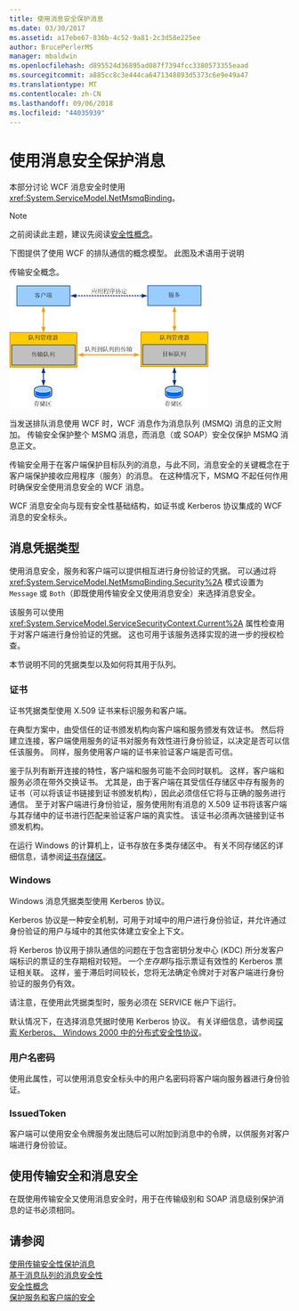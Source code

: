 ```yaml
---
title: 使用消息安全保护消息
ms.date: 03/30/2017
ms.assetid: a17ebe67-836b-4c52-9a81-2c3d58e225ee
author: BrucePerlerMS
manager: mbaldwin
ms.openlocfilehash: d895524d36895ad087f7394fcc3380573355eaad
ms.sourcegitcommit: a885cc8c3e444ca6471348893d5373c6e9e49a47
ms.translationtype: MT
ms.contentlocale: zh-CN
ms.lasthandoff: 09/06/2018
ms.locfileid: "44035939"
---
```

# <a name="securing-messages-using-message-security"></a>使用消息安全保护消息
本部分讨论 WCF 消息安全时使用<xref:System.ServiceModel.NetMsmqBinding>。  
  
> [!NOTE]
>  之前阅读此主题，建议先阅读[安全性概念](../../../../docs/framework/wcf/feature-details/security-concepts.md)。  
  
 下图提供了使用 WCF 的排队通信的概念模型。 此图及术语用于说明  
  
 传输安全概念。  
  
 ![排队应用程序关系图](../../../../docs/framework/wcf/feature-details/media/distributed-queue-figure.jpg "分布式队列图")  
  
 当发送排队消息使用 WCF 时，WCF 消息作为消息队列 (MSMQ) 消息的正文附加。 传输安全保护整个 MSMQ 消息，而消息（或 SOAP）安全仅保护 MSMQ 消息正文。  
  
 传输安全用于在客户端保护目标队列的消息，与此不同，消息安全的关键概念在于客户端保护接收应用程序（服务）的消息。 在这种情况下，MSMQ 不起任何作用时确保安全使用消息安全的 WCF 消息。  
  
 WCF 消息安全向与现有安全性基础结构，如证书或 Kerberos 协议集成的 WCF 消息的安全标头。  
  
## <a name="message-credential-type"></a>消息凭据类型  
 使用消息安全，服务和客户端可以提供相互进行身份验证的凭据。 可以通过将 <xref:System.ServiceModel.NetMsmqBinding.Security%2A> 模式设置为 `Message` 或 `Both`（即既使用传输安全又使用消息安全）来选择消息安全。  
  
 该服务可以使用 <xref:System.ServiceModel.ServiceSecurityContext.Current%2A> 属性检查用于对客户端进行身份验证的凭据。 这也可用于该服务选择实现的进一步的授权检查。  
  
 本节说明不同的凭据类型以及如何将其用于队列。  
  
### <a name="certificate"></a>证书  
 证书凭据类型使用 X.509 证书来标识服务和客户端。  
  
 在典型方案中，由受信任的证书颁发机构向客户端和服务颁发有效证书。 然后将建立连接，客户端使用服务的证书对服务有效性进行身份验证，以决定是否可以信任该服务。 同样，服务使用客户端的证书来验证客户端是否可信。  
  
 鉴于队列有断开连接的特性，客户端和服务可能不会同时联机。 这样，客户端和服务必须在带外交换证书。 尤其是，由于客户端在其受信任存储区中存有服务的证书（可以将该证书链接到证书颁发机构），因此必须信任它将与正确的服务进行通信。 至于对客户端进行身份验证，服务使用附有消息的 X.509 证书将该客户端与其存储中的证书进行匹配来验证客户端的真实性。 该证书必须再次链接到证书颁发机构。  
  
 在运行 Windows 的计算机上，证书存放在多类存储区中。 有关不同存储区的详细信息，请参阅[证书存储区](https://go.microsoft.com/fwlink/?LinkId=87787)。  
  
### <a name="windows"></a>Windows  
 Windows 消息凭据类型使用 Kerberos 协议。  
  
 Kerberos 协议是一种安全机制，可用于对域中的用户进行身份验证，并允许通过身份验证的用户与域中的其他实体建立安全上下文。  
  
 将 Kerberos 协议用于排队通信的问题在于包含密钥分发中心 (KDC) 所分发客户端标识的票证的生存期相对较短。 一个*生存期*与指示票证有效性的 Kerberos 票证相关联。 这样，鉴于滞后时间较长，您将无法确定令牌对于对客户端进行身份验证的服务仍有效。  
  
 请注意，在使用此凭据类型时，服务必须在 SERVICE 帐户下运行。  
  
 默认情况下，在选择消息凭据时使用 Kerberos 协议。 有关详细信息，请参阅[探索 Kerberos、 Windows 2000 中的分布式安全性协议](https://go.microsoft.com/fwlink/?LinkId=87790)。  
  
### <a name="username-password"></a>用户名密码  
 使用此属性，可以使用消息安全标头中的用户名密码将客户端向服务器进行身份验证。  
  
### <a name="issuedtoken"></a>IssuedToken  
 客户端可以使用安全令牌服务发出随后可以附加到消息中的令牌，以供服务对客户端进行身份验证。  
  
## <a name="using-transport-and-message-security"></a>使用传输安全和消息安全  
 在既使用传输安全又使用消息安全时，用于在传输级别和 SOAP 消息级别保护消息的证书必须相同。  
  
## <a name="see-also"></a>请参阅  
 [使用传输安全性保护消息](../../../../docs/framework/wcf/feature-details/securing-messages-using-transport-security.md)  
 [基于消息队列的消息安全性](../../../../docs/framework/wcf/samples/message-security-over-message-queuing.md)  
 [安全性概念](../../../../docs/framework/wcf/feature-details/security-concepts.md)  
 [保护服务和客户端的安全](../../../../docs/framework/wcf/feature-details/securing-services-and-clients.md)
